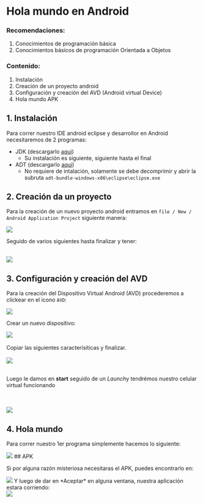 # Hola mundo en Android

### Recomendaciones:
1. Conocimientos de programación básica
2. Conocimientos básicos de programación Orientada a Objetos

### Contenido:
1. Instalación
2. Creación de un proyecto android
3. Configuración  y creación del AVD (Android virtual Device)
4. Hola mundo
APK
## 1. Instalación
Para correr nuestro IDE android eclipse y desarrollor en Android necesitaremos de 2 programas:
- JDK (descargarlo [aqui](https://mega.nz/file/sYMClaaZ#0tQ6VxvHXeHHhjchZVDWrmj5k2D8QcwLyyAGbmMHaI4))
	- Su instalación es siguiente, siguiente hasta el final
- ADT (descargarlo [aqui](https://mega.nz/file/9Y9SGKZb#j6rzDj7jrGHEC289vdaDPj4bR3ro90Xo91IZ-prLsvA))
	- No requiere de intalación, solamente se debe decomprimir y abrir la subruta `adt-bundle-windows-x86\eclipse\eclipse.exe`

## 2. Creación da un proyecto
Para la creación de un nuevo proyecto android entramos en `file / New / Android Application Project` siguiente manera:

<img style="max-width:100%" src="https://github.com/doneber/POO/blob/master/Resources/android/clase01/newProject/crearProyecto0.png?raw=true"/>
<br>


Seguido de varios siguientes hasta finalizar y tener:
<!-- 
<img style="max-width:100%" src=""/> -->

<br>

<img style="max-width:100%" src="https://github.com/doneber/POO/blob/master/Resources/android/clase01/newProject/crearProyecto6.JPG?raw=true"/>
<br>


## 3. Configuración  y creación del AVD

Para la creación del Dispositivo Virtual Android (AVD) procederemos a clickear en el icono `AVD`:

<img style="max-width:100%" src="https://github.com/doneber/POO/blob/master/Resources/android/clase01/avd/avd0.jpg?raw=true"/>

<br>

Crear un nuevo dispositivo:

<img style="max-width:100%" src="https://github.com/doneber/POO/blob/master/Resources/android/clase01/avd/avd1.jpg?raw=true"/>


<br>
<br>
Copiar las siguientes caracterísiticas y finalizar.
<br>
<br>



<img style="max-width:100%" src="https://github.com/doneber/POO/blob/master/Resources/android/clase01/avd/avd2.jpg?raw=true"/>
<br>
<br>


Luego le damos en **start** seguido de un *Launch*y tendrémos nuestro celular virtual funcionando


<br>
<br>

<img style="max-width:100%" src="https://github.com/doneber/POO/blob/master/Resources/android/clase01/avd/avd7.jpg?raw=true"/>

<br>

## 4. Hola mundo
Para correr nuestro 1er programa simplemente hacemos lo siguiente:

<img style="max-width:100%" src="https://github.com/doneber/POO/blob/master/Resources/android/clase01/run0.jpg?raw=true"/>
## APK
<br>

Si por alguna razón misteriosa necesitaras el APK, puedes encontrarlo en:


<img style="max-width:100%" src="https://github.com/doneber/POO/blob/master/Resources/android/clase01/elAPK.JPG?raw=true"/>
Y luego de dar en *Aceptar* en alguna ventana, nuestra aplicación estara corriendo:
<br>


<img style="max-width:100%" src="https://github.com/doneber/POO/blob/master/Resources/android/clase01/run2.JPG?raw=true"/>

<br>
